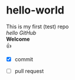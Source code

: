 # hello-world
This is my first (test) repo  
_hello GitHub_  
__Welcome__  
:+1:
- [x] commit
- [ ] pull request


